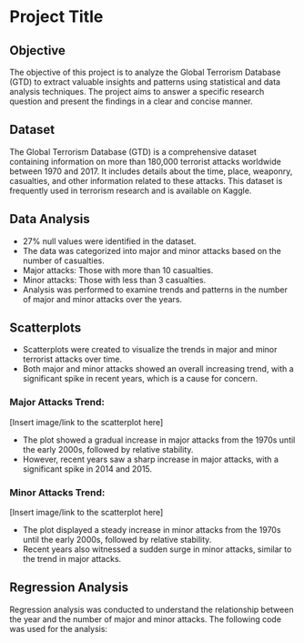 # Project Title

## Objective

The objective of this project is to analyze the Global Terrorism Database (GTD) to extract valuable insights and patterns using statistical and data analysis techniques. The project aims to answer a specific research question and present the findings in a clear and concise manner.

## Dataset

The Global Terrorism Database (GTD) is a comprehensive dataset containing information on more than 180,000 terrorist attacks worldwide between 1970 and 2017. It includes details about the time, place, weaponry, casualties, and other information related to these attacks. This dataset is frequently used in terrorism research and is available on Kaggle.

## Data Analysis

- 27% null values were identified in the dataset.
- The data was categorized into major and minor attacks based on the number of casualties.
- Major attacks: Those with more than 10 casualties.
- Minor attacks: Those with less than 3 casualties.
- Analysis was performed to examine trends and patterns in the number of major and minor attacks over the years.

## Scatterplots

- Scatterplots were created to visualize the trends in major and minor terrorist attacks over time.
- Both major and minor attacks showed an overall increasing trend, with a significant spike in recent years, which is a cause for concern.

### Major Attacks Trend:

[Insert image/link to the scatterplot here]

- The plot showed a gradual increase in major attacks from the 1970s until the early 2000s, followed by relative stability.
- However, recent years saw a sharp increase in major attacks, with a significant spike in 2014 and 2015.

### Minor Attacks Trend:

[Insert image/link to the scatterplot here]

- The plot displayed a steady increase in minor attacks from the 1970s until the early 2000s, followed by relative stability.
- Recent years also witnessed a sudden surge in minor attacks, similar to the trend in major attacks.

## Regression Analysis

Regression analysis was conducted to understand the relationship between the year and the number of major and minor attacks. The following code was used for the analysis:

